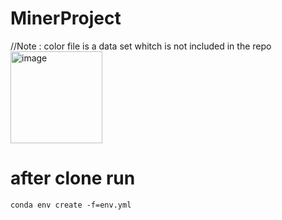 # MinerProject
//Note : color file is a data set whitch is not included in the repo 
<img width="147" alt="image" src="https://user-images.githubusercontent.com/52000724/175631605-35c118c8-a149-4e55-8cc8-978dc1a9a08b.png">

# after clone run 

``` conda env create -f=env.yml ```
